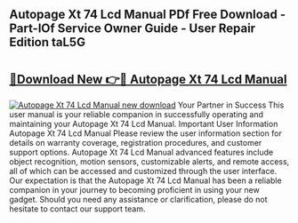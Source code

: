 ## Autopage Xt 74 Lcd Manual PDf Free Download - Part-lOf Service Owner Guide - User Repair Edition taL5G

# <h2><a href="http://bc31231.oget.top/?id=Autopage+Xt+74+Lcd+Manual">🔗Download New 👉🔴 Autopage Xt 74 Lcd Manual</a></h2>

[![Autopage Xt 74 Lcd Manual new download](https://i.imgur.com/5g1atiW.png)](http://bc31231.oget.top/?id=Autopage+Xt+74+Lcd+Manual)
Your Partner in Success This user manual is your reliable companion in successfully operating and maintaining your Autopage Xt 74 Lcd Manual. Important User Information Autopage Xt 74 Lcd Manual Please review the user information section for details on warranty coverage, registration procedures, and customer support options. Autopage Xt 74 Lcd Manual advanced features include object recognition, motion sensors, customizable alerts, and remote access, all of which can be accessed and customized through the user interface. Our expectation is that the Autopage Xt 74 Lcd Manual has been a reliable companion in your journey to becoming proficient in using your new gadget. Should you need any assistance or clarification, please do not hesitate to contact our support team.
